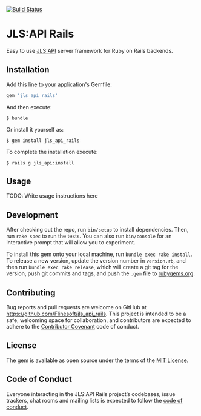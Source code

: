 [![Build Status](https://travis-ci.org/Flinesoft/jls_api_rails.svg?branch=stable)](https://travis-ci.org/Flinesoft/jls_api_rails)

# JLS:API Rails

Easy to use [JLS:API](https://github.com/JamitLabs/SimpleAPISpec) server framework for Ruby on Rails backends.

## Installation

Add this line to your application's Gemfile:

```ruby
gem 'jls_api_rails'
```

And then execute:

    $ bundle

Or install it yourself as:

    $ gem install jls_api_rails

To complete the installation execute:

    $ rails g jls_api:install

## Usage

TODO: Write usage instructions here

## Development

After checking out the repo, run `bin/setup` to install dependencies. Then, run `rake spec` to run the tests. You can also run `bin/console` for an interactive prompt that will allow you to experiment.

To install this gem onto your local machine, run `bundle exec rake install`. To release a new version, update the version number in `version.rb`, and then run `bundle exec rake release`, which will create a git tag for the version, push git commits and tags, and push the `.gem` file to [rubygems.org](https://rubygems.org).

## Contributing

Bug reports and pull requests are welcome on GitHub at https://github.com/Flinesoft/jls_api_rails. This project is intended to be a safe, welcoming space for collaboration, and contributors are expected to adhere to the [Contributor Covenant](http://contributor-covenant.org) code of conduct.

## License

The gem is available as open source under the terms of the [MIT License](https://opensource.org/licenses/MIT).

## Code of Conduct

Everyone interacting in the JLS:API Rails project’s codebases, issue trackers, chat rooms and mailing lists is expected to follow the [code of conduct](https://github.com/[USERNAME]/jls_api_rails/blob/master/CODE_OF_CONDUCT.md).
